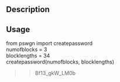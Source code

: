 ## Description

## Usage
  from pswgn import createpassword  
  numofblocks = 3  
  blocklengths = 34  
  createpassword(numofblocks, blocklengths)  
  
  >> Bf13_gkW_LM0b  
